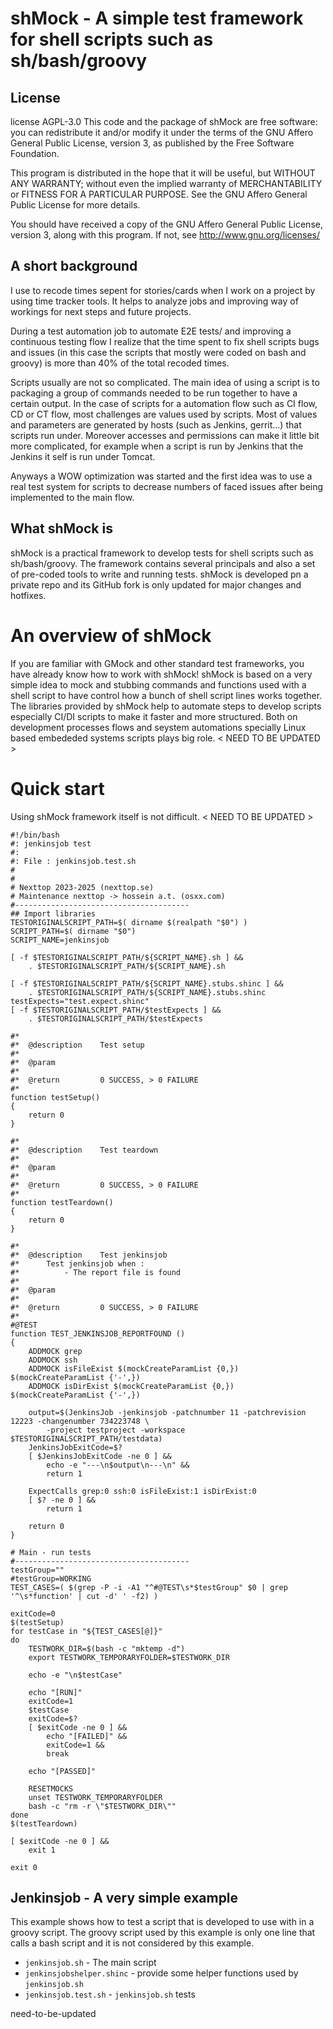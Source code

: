 # shMock - A simple test framework for shell scripts such as sh/bash/groovy

## License
license AGPL-3.0 This code and the package of shMock are free software: you can redistribute it and/or modify it under the terms of the GNU Affero General Public License, version 3, as published by the Free Software Foundation.

This program is distributed in the hope that it will be useful, but WITHOUT ANY WARRANTY; without even the implied warranty of MERCHANTABILITY or FITNESS FOR A PARTICULAR PURPOSE. See the GNU Affero General Public License for more details.

You should have received a copy of the GNU Affero General Public License, version 3, along with this program. If not, see http://www.gnu.org/licenses/

## A short background
I use to recode times sepent for stories/cards when I work on a project by using time tracker tools.
It helps to analyze jobs and improving way of workings for next steps and future projects.

During a test automation job to automate E2E tests/ and improving a continuous testing flow I realize
that the time spent to fix shell scripts bugs and issues (in this case the scripts that mostly were coded on
bash and groovy) is more than 40% of the total recoded times.

Scripts usually are not so complicated. The main idea of using a script is to packaging a group of commands
needed to be run together to have a certain output.
In the case of scripts for a automation flow such as CI flow, CD or CT flow, most challenges are
values used by scripts.
Most of values and parameters are generated by hosts (such as Jenkins, gerrit...) that scripts run under.
Moreover accesses and permissions can make it little bit more complicated, for example when a script is run by Jenkins
that the Jenkins it self is run under Tomcat.

Anyways a WOW optimization was started and the first idea was to use a real test system for scripts to decrease numbers of faced issues after being implemented to the main flow.

## What shMock is
shMock is a practical framework to develop tests for shell scripts such as sh/bash/groovy.
The framework contains several principals and also a set of pre-coded tools to write and running tests.
shMock is developed pn a private repo and its GitHub fork is only updated for major changes and hotfixes.

# An overview of shMock
If you are familiar with GMock and other standard test frameworks, you have already know how to work with shMock!
shMock is based on a very simple idea to mock and stubbing commands and functions used with a shell script to have control how a bunch of shell script lines works together.
The libraries provided by shMock help to automate steps to develop scripts especially CI/DI scripts to make it faster and more structured.
Both on development processes flows and seystem automations specially Linux based embededed systems scripts plays big role.
< NEED TO BE UPDATED >

# Quick start
Using shMock framework itself is not difficult.
< NEED TO BE UPDATED >

```
#!/bin/bash
#: jenkinsjob test
#:
#: File : jenkinsjob.test.sh
#
#
# Nexttop 2023-2025 (nexttop.se)
# Maintenance nexttop -> hossein a.t. (osxx.com)
#---------------------------------------
## Import libraries
TESTORIGINALSCRIPT_PATH=$( dirname $(realpath "$0") )
SCRIPT_PATH=$( dirname "$0")
SCRIPT_NAME=jenkinsjob

[ -f $TESTORIGINALSCRIPT_PATH/${SCRIPT_NAME}.sh ] &&
	. $TESTORIGINALSCRIPT_PATH/${SCRIPT_NAME}.sh

[ -f $TESTORIGINALSCRIPT_PATH/${SCRIPT_NAME}.stubs.shinc ] &&
	. $TESTORIGINALSCRIPT_PATH/${SCRIPT_NAME}.stubs.shinc
testExpects="test.expect.shinc"
[ -f $TESTORIGINALSCRIPT_PATH/$testExpects ] &&
	. $TESTORIGINALSCRIPT_PATH/$testExpects

#*
#*  @description    Test setup
#*
#*  @param
#*
#*  @return			0 SUCCESS, > 0 FAILURE
#*
function testSetup()
{
	return 0
}

#*
#*  @description    Test teardown
#*
#*  @param
#*
#*  @return			0 SUCCESS, > 0 FAILURE
#*
function testTeardown()
{
	return 0
}

#*
#*  @description    Test jenkinsjob
#*  	Test jenkinsjob when :
#*  		- The report file is found
#*
#*  @param
#*
#*  @return			0 SUCCESS, > 0 FAILURE
#*
#@TEST
function TEST_JENKINSJOB_REPORTFOUND ()
{
    ADDMOCK grep
    ADDMOCK ssh
	ADDMOCK isFileExist $(mockCreateParamList {0,}) $(mockCreateParamList {'-',})
	ADDMOCK isDirExist $(mockCreateParamList {0,}) $(mockCreateParamList {'-',})

	output=$(JenkinsJob -jenkinsjob -patchnumber 11 -patchrevision 12223 -changenumber 734223748 \
		-project testproject -workspace $TESTORIGINALSCRIPT_PATH/testdata)
    JenkinsJobExitCode=$?
    [ $JenkinsJobExitCode -ne 0 ] &&
        echo -e "---\n$output\n---\n" &&
        return 1

    ExpectCalls grep:0 ssh:0 isFileExist:1 isDirExist:0
    [ $? -ne 0 ] &&
        return 1

	return 0
}

# Main - run tests
#---------------------------------------
testGroup=""
#testGroup=WORKING
TEST_CASES=( $(grep -P -i -A1 "^#@TEST\s*$testGroup" $0 | grep '^\s*function' | cut -d' ' -f2) )

exitCode=0
$(testSetup)
for testCase in "${TEST_CASES[@]}"
do
    TESTWORK_DIR=$(bash -c "mktemp -d")
    export TESTWORK_TEMPORARYFOLDER=$TESTWORK_DIR

    echo -e "\n$testCase"

    echo "[RUN]"
    exitCode=1
    $testCase
    exitCode=$?
    [ $exitCode -ne 0 ] &&
        echo "[FAILED]" &&
        exitCode=1 &&
        break

    echo "[PASSED]"

    RESETMOCKS
    unset TESTWORK_TEMPORARYFOLDER
    bash -c "rm -r \"$TESTWORK_DIR\""
done
$(testTeardown)

[ $exitCode -ne 0 ] &&
    exit 1

exit 0

```
## Jenkinsjob - A very simple example
This example shows how to test a script that is developed to use with in a groovy script.
The groovy script used by this example is only one line that calls a bash script and it is not considered by this example.

* `jenkinsjob.sh` - The main script
* `jenkinsjobshelper.shinc` - provide some helper functions used by `jenkinsjob.sh`
* `jenkinsjob.test.sh` - `jenkinsjob.sh` tests

need-to-be-updated

